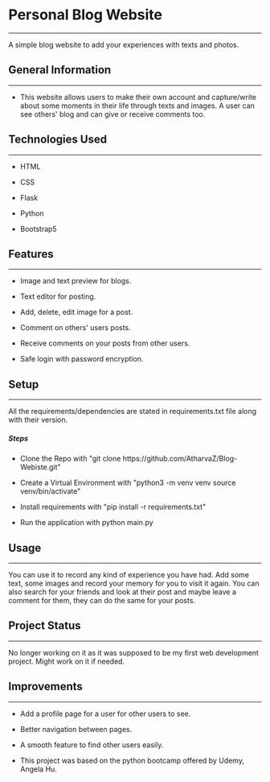 <h1>Personal Blog Website</h1>
<hr><p>A simple blog website to add your experiences with texts and photos.</p><h2>General Information</h2>
<hr><ul>
<li>This website allows users to make their own account and capture/write about some moments in their life through texts and images. A user can see others' blog and can give or receive comments too.</li>
</ul><h2>Technologies Used</h2>
<hr><ul>
<li>HTML</li>
</ul><ul>
<li>CSS</li>
</ul><ul>
<li>Flask</li>
</ul><ul>
<li>Python</li>
</ul><ul>
<li>Bootstrap5</li>
</ul><h2>Features</h2>
<hr><ul>
<li>Image and text preview for blogs.</li>
</ul><ul>
<li>Text editor for posting.</li>
</ul><ul>
<li>Add, delete, edit image for a post.</li>
</ul><ul>
<li>Comment on others' users posts.</li>
</ul><ul>
<li>Receive comments on your posts from other users.</li>
</ul><ul>
<li>Safe login with password encryption.</li>
</ul><h2>Setup</h2>
<hr><p>All the requirements/dependencies are stated in requirements.txt file along with their version.</p><h5>Steps</h5><ul>
<li>Clone the Repo with "git clone https://github.com/AtharvaZ/Blog-Webiste.git"</li>
</ul><ul>
<li>Create a Virtual Environment with "python3 -m venv venv source venv/bin/activate"</li>
</ul><ul>
<li>Install requirements with "pip install -r requirements.txt"</li>
</ul><ul>
<li>Run the application with python main.py</li>
</ul><h2>Usage</h2>
<hr><p>You can use it to record any kind of experience you have had. Add some text, some images and record your memory for you to visit it again. You can also search for your friends and look at their post and maybe leave a comment for them, they can do the same for your posts.</p><h2>Project Status</h2>
<hr><p>No longer working on it as it was supposed to be my first web development project. Might work on it if needed.</p><h2>Improvements</h2>
<hr><ul>
<li>Add a profile page for a user for other users to see.</li>
</ul><ul>
<li>Better navigation between pages.</li>
</ul><ul>
<li>A smooth feature to find other users easily.</li>
</ul><ul>
<li>This project was based on the python bootcamp offered by Udemy, Angela Hu.</li>
</ul>
